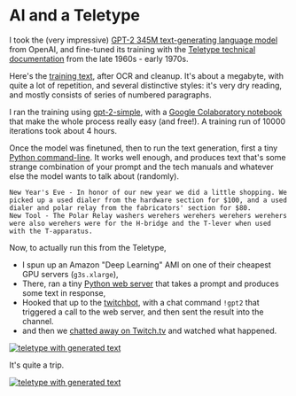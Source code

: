 # AI and a Teletype

I took the (very impressive) [GPT-2 345M text-generating language model](https://openai.com/blog/better-language-models/) from OpenAI,
and fine-tuned its training with the [Teletype technical documentation](https://github.com/hughpyle/ASR33/tree/master/doc) from the late 1960s - early 1970s.

Here's the [training text](https://raw.githubusercontent.com/hughpyle/ASR33/master/gpt2/training.txt), after OCR and cleanup.
It's about a megabyte, with quite a lot of repetition, and several distinctive styles: it's very dry reading, and mostly consists of
series of numbered paragraphs.

I ran the training using [gpt-2-simple](https://github.com/minimaxir/gpt-2-simple), with 
a [Google Colaboratory notebook](https://colab.research.google.com/drive/1VLG8e7YSEwypxU-noRNhsv5dW4NfTGce)
that make the whole process really easy (and free!).  A training run of 10000 iterations took about 4 hours.


Once the model was finetuned, then to run the text generation, first a tiny [Python command-line](https://github.com/hughpyle/ASR33/blob/master/gpt2/gen.py).
It works well enough, and produces text that's some strange combination of your prompt and the tech manuals and
whatever else the model wants to talk about (randomly).

```
New Year's Eve - In honor of our new year we did a little shopping. We picked up a used dialer from the hardware section for $100, and a used dialer and polar relay from the fabricators' section for $80.
New Tool - The Polar Relay washers werehers werehers werehers werehers were also werehers were for the H-bridge and the T-lever when used with the T-apparatus. 
```

Now, to actually run this from the Teletype,
* I spun up an Amazon "Deep Learning" AMI on one of their cheapest GPU servers (`g3s.xlarge`),
* There, ran a tiny [Python web server](https://github.com/hughpyle/ASR33/blob/master/gpt2/web.py) that takes a prompt and produces some text in response,
* Hooked that up to the [twitchbot](https://github.com/hughpyle/ASR33/blob/master/bin/twitchbot), with a chat command `!gpt2` that triggered a call to the web server, and then sent the result into the channel.
* and then we [chatted away on Twitch.tv](https://www.twitch.tv/videos/426617997) and watched what happened.

[![teletype with generated text](https://pbs.twimg.com/media/D64HeJIWkAIuiaq.jpg)](https://twitter.com/33asr/status/1129848776657723393)

It's quite a trip.

[![teletype with generated text](https://pbs.twimg.com/media/D64QvkcWwAE2lDW.jpg)](https://twitter.com/33asr/status/1129858972419330049) 